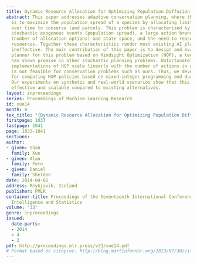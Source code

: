 ```yaml
---
title: Dynamic Resource Allocation for Optimizing Population Diffusion
abstract: This paper addresses adaptive conservation planning, where the objective
  is to maximize the population spread of a species by allocating limited resources
  over time to conserve land parcels. This problem is characterized by having highly
  stochastic exogenous events (population spread), a large action branching factor
  (number of allocation options) and state space, and the need to reason about numeric
  resources. Together these characteristics render most existing AI planning techniques
  ineffective. The main contribution of this paper is to design and evaluate an online
  planner for this problem based on Hindsight Optimization (HOP), a technique that
  has shown promise in other stochastic planning problems. Unfortunately, standard
  implementations of HOP scale linearly with the number of actions in a domain, which
  is not feasible for conservation problems such as ours. Thus, we develop a new approach
  for computing HOP policies based on mixed-integer programming and dual decomposition.
  Our experiments on synthetic and real-world scenarios show that this approach is
  effective and scalable compared to existing alternatives.
layout: inproceedings
series: Proceedings of Machine Learning Research
id: xue14
month: 0
tex_title: "{Dynamic Resource Allocation for Optimizing Population Diffusion}"
firstpage: 1033
lastpage: 1041
page: 1033-1041
sections: 
author:
- given: Shan
  family: Xue
- given: Alan
  family: Fern
- given: Daniel
  family: Sheldon
date: 2014-04-02
address: Reykjavik, Iceland
publisher: PMLR
container-title: Proceedings of the Seventeenth International Conference on Artificial
  Intelligence and Statistics
volume: '33'
genre: inproceedings
issued:
  date-parts:
  - 2014
  - 4
  - 2
pdf: http://proceedings.mlr.press/v33/xue14.pdf
# Format based on citeproc: http://blog.martinfenner.org/2013/07/30/citeproc-yaml-for-bibliographies/
---
```

